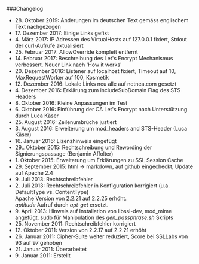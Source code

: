 ###Changelog

* 28\. Oktober 2019: Änderungen im deutschen Text gemäss englischem Text nachgezogen
* 17\. Dezember 2017: Einige Links gefixt
* 4\. März 2017: IP Adressen des VirtualHosts auf 127.0.0.1 fixiert, Stdout der curl-Aufrufe aktualisiert
* 25\. Februar 2017: AllowOverride komplett entfernt
* 14\. Februar 2017: Beschreibung des Let's Encrypt Mechanismus verbessert. Neuer Link nach 'How it works'
* 20\. Dezember 2016: Listener auf localhost fixiert, Timeout auf 10, MaxRequestWorker auf 100, Kosmetik
* 12\. Dezember 2016: Lokale Links neu alle auf netnea.com gesetzt
* 4\. Dezember 2016: Erklärung zum includeSubDomain Flag des STS Headers
* 8\. Oktober 2016: Kleine Anpassungen im Test
* 6\. Oktober 2016: Einführung der CA Let's Encrypt nach Unterstützung durch Luca Käser
* 25\. August 2016: Zeilenumbrüche justiert
* 3\. August 2016: Erweiterung um mod_headers and STS-Header (Luca Käser)
* 16\. Januar 2016: Lizenzhinweis eingefügt
* 29.\. Oktober 2015: Rechtschreibung und Rewording der Signierungspassage (Benjamin Affolter)
* 1\. Oktober 2015: Erweiterung um Erklärungen zu SSL Session Cache
* 29\. September 2015: html -> markdown, auf github eingecheckt, Update auf Apache 2.4
* 9\. Juli 2013: Rechtschreibfehler
* 2\. Juli 2013: Rechtschreibfehler in Konfiguration korrigiert (u.a. DefaultType vs. ContentType)<br/>Apache Version von 2.2.21 auf 2.2.25 erh&ouml;ht.<br/><em>aptitude</em> Aufruf durch <em>apt-get</em> ersetzt.
* 9\. April 2013: Hinweis auf Installation von libssl-dev, mod_mime angefügt, sudo für Manipulation des <em>gen_passphrase.sh</em> Skripts
* 25\. November 2011: Rechtschreibfehler korrigiert
* 12\. Oktober 2011: Version von 2.2.17 auf 2.2.21 erhöht
* 26\. Januar 2011: Cipher-Suite weiter reduziert, Score bei SSLLabs von 93 auf 97 gehoben
* 21\. Januar 2011: Überarbeitet
* 9\. Januar 2011: Erstellt
